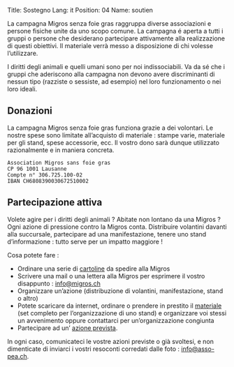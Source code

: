 Title: Sostegno
Lang: it
Position: 04
Name: soutien

La campagna Migros senza foie gras raggruppa diverse associazioni e persone fisiche unite da uno scopo comune. La campagna é aperta a tutti i gruppi o persone che desiderano partecipare attivamente alla realizzazione di questi obiettivi. Il materiale verrà messo a disposizione di chi volesse l’utilizzare.

I diritti degli animali e quelli umani sono per noi indissociabili. Va da sé che i gruppi che aderiscono alla campagna non devono avere discriminanti di nessun tipo (razziste o sessiste, ad esempio) nel loro funzionamento o nei loro ideali.

Donazioni
---------

La campagna Migros senza foie gras funziona grazie a dei volontari. Le nostre spese sono limitate all’acquisto di materiale : stampe varie, materiale per gli stand, spese accessorie, ecc. Il vostro dono sarà dunque utilizzato razionalmente e in maniera concreta.

    Association Migros sans foie gras
    CP 96 1001 Lausanne
    Compte n° 306.725.100-02
    IBAN CH6808390030672510002

Partecipazione attiva
---------------------

Volete agire per i diritti degli animali ? Abitate non lontano da una Migros ? Ogni azione di pressione contro la Migros conta. Distribuire volantini davanti alla succursale, partecipare ad una manifestazione, tenere uno stand d’informazione : tutto serve per un impatto maggiore !

Cosa potete fare :

* Ordinare una serie di [cartoline]({filename}materiel.md) da spedire alla Migros
* Scrivere una mail o una lettera alla Migros per esprimere il vostro disappunto : info@migros.ch
* Organizzare un’azione (distribuzione di volantini, manifestazione, stand o altro)
* Potete scaricare da internet, ordinare o prendere in prestito il [materiale]({filename}materiel.md) (set completo per l’organizzazione di uno stand) e organizzare voi stessi un avvenimento oppure contattarci per un’organizzazione congiunta
* Partecipare ad un’ [azione prevista](https://www.facebook.com/pages/Campagne-pour-une-Migros-SANS-FOIE-GRAS/468110966621073?sk=events).

In ogni caso, comunicateci le vostre azioni previste o già svoltesi, e non dimenticate di inviarci i vostri resoconti corredati dalle foto : info@asso-pea.ch.
